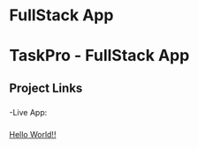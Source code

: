 <h1>FullStack App<h1/>

<h1 align="left">TaskPro - FullStack App</h1>

###

<h2 align="left">Project Links</h2>

###

<p align="left">-Live App: <a href></p>

###

<p align="left">Hello World!!</p>

###


